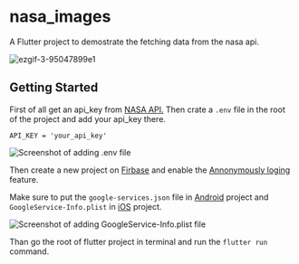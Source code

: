 # nasa_images

A Flutter project to demostrate the fetching data from the nasa api.

![ezgif-3-95047899e1](https://github.com/enadun/nasa_image/assets/4685388/b79ea651-8dc3-4375-ae53-3d5dd0353003)


## Getting Started

First of all get an api_key from [NASA API.](https://api.nasa.gov/)
Then crate a `.env` file in the root of the project and add your api_key there.

`API_KEY = 'your_api_key'`

![Screenshot of adding .env file](https://github.com/enadun/nasa_image/assets/4685388/851b93b1-2101-4520-b485-8b8186f2d909)

Then create a new project on [Firbase](https://console.firebase.google.com/) and enable the [Annonymously loging](https://firebase.google.com/docs/auth/flutter/anonymous-auth) feature.

Make sure to put the `google-services.json` file in [Android](https://firebase.google.com/docs/android/setup#add-config-file) project and `GoogleService-Info.plist` in [iOS](https://firebase.google.com/docs/ios/setup#add-config-file) project.

![Screenshot of adding GoogleService-Info.plist file](https://github.com/enadun/nasa_image/assets/4685388/8dc386e0-746f-4353-9ab0-efac6cc643a0)

Than go the root of flutter project in terminal and run the `flutter run` command.
